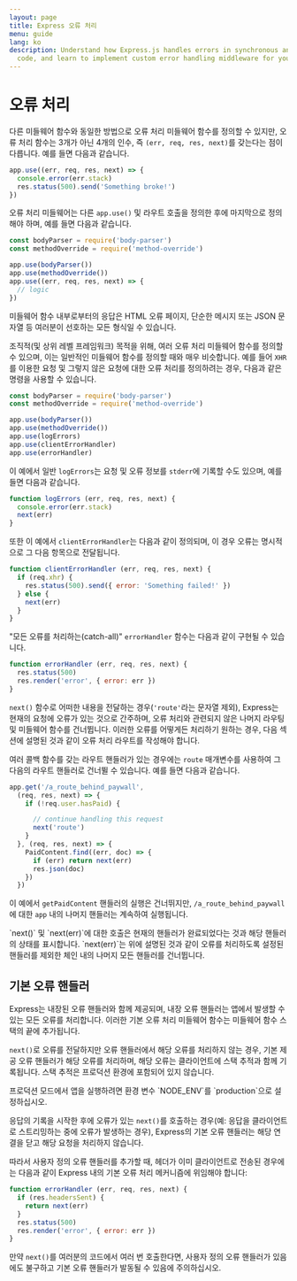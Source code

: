 ```yaml
---
layout: page
title: Express 오류 처리
menu: guide
lang: ko
description: Understand how Express.js handles errors in synchronous and asynchronous
  code, and learn to implement custom error handling middleware for your applications.
---
```


# 오류 처리

다른 미들웨어 함수와 동일한 방법으로 오류 처리 미들웨어 함수를 정의할 수 있지만,
오류 처리 함수는 3개가 아닌 4개의 인수, 즉 `(err, req, res, next)`를
갖는다는 점이 다릅니다. 예를 들면 다음과 같습니다.

```js
app.use((err, req, res, next) => {
  console.error(err.stack)
  res.status(500).send('Something broke!')
})
```

오류 처리 미들웨어는 다른 `app.use()` 및 라우트 호출을 정의한 후에 마지막으로 정의해야 하며, 예를 들면 다음과 같습니다.

```js
const bodyParser = require('body-parser')
const methodOverride = require('method-override')

app.use(bodyParser())
app.use(methodOverride())
app.use((err, req, res, next) => {
  // logic
})
```

미들웨어 함수 내부로부터의 응답은 HTML 오류 페이지, 단순한 메시지 또는 JSON 문자열 등 여러분이 선호하는 모든 형식일 수 있습니다.

조직적(및 상위 레벨 프레임워크) 목적을 위해, 여러 오류 처리
미들웨어 함수를 정의할 수 있으며, 이는 일반적인 미들웨어 함수를 정의할 때와
매우 비슷합니다. 예를 들어 `XHR`를 이용한 요청 및
그렇지 않은 요청에 대한 오류 처리를 정의하려는 경우, 다음과 같은 명령을 사용할 수 있습니다.

```js
const bodyParser = require('body-parser')
const methodOverride = require('method-override')

app.use(bodyParser())
app.use(methodOverride())
app.use(logErrors)
app.use(clientErrorHandler)
app.use(errorHandler)
```

이 예에서 일반 `logErrors`는 요청 및 오류 정보를 `stderr`에
기록할 수도 있으며, 예를 들면 다음과 같습니다.

```js
function logErrors (err, req, res, next) {
  console.error(err.stack)
  next(err)
}
```

또한 이 예에서 `clientErrorHandler`는 다음과 같이 정의되며, 이 경우 오류는 명시적으로 그 다음 항목으로 전달됩니다.

```js
function clientErrorHandler (err, req, res, next) {
  if (req.xhr) {
    res.status(500).send({ error: 'Something failed!' })
  } else {
    next(err)
  }
}
```
"모든 오류를 처리하는(catch-all)" `errorHandler` 함수는 다음과 같이 구현될 수 있습니다.

```js
function errorHandler (err, req, res, next) {
  res.status(500)
  res.render('error', { error: err })
}
```

`next()` 함수로 어떠한 내용을 전달하는 경우(`'route'`라는 문자열 제외), Express는 현재의 요청에 오류가 있는 것으로 간주하며, 오류 처리와 관련되지 않은 나머지 라우팅 및 미들웨어 함수를 건너뜁니다. 이러한 오류를 어떻게든 처리하기 원하는 경우, 다음 섹션에 설명된 것과 같이 오류 처리 라우트를 작성해야 합니다.

여러 콜백 함수를 갖는 라우트 핸들러가 있는 경우에는 `route` 매개변수를 사용하여 그 다음의 라우트 핸들러로 건너뛸 수 있습니다.  예를 들면 다음과 같습니다.

```js
app.get('/a_route_behind_paywall',
  (req, res, next) => {
    if (!req.user.hasPaid) {

      // continue handling this request
      next('route')
    }
  }, (req, res, next) => {
    PaidContent.find((err, doc) => {
      if (err) return next(err)
      res.json(doc)
    })
  })
```
이 예에서 `getPaidContent` 핸들러의 실행은 건너뛰지만, `/a_route_behind_paywall`에 대한 `app` 내의 나머지 핸들러는 계속하여 실행됩니다.

<div class="doc-box doc-info" markdown="1">
`next()` 및 `next(err)`에 대한 호출은 현재의 핸들러가 완료되었다는 것과 해당 핸들러의 상태를 표시합니다.  `next(err)`는 위에 설명된 것과 같이 오류를 처리하도록 설정된 핸들러를 제외한 체인 내의 나머지 모든 핸들러를 건너뜁니다.
</div>

## 기본 오류 핸들러

Express는 내장된 오류 핸들러와 함께 제공되며, 내장 오류 핸들러는 앱에서 발생할 수 있는 모든 오류를 처리합니다. 이러한 기본 오류 처리 미들웨어 함수는 미들웨어 함수 스택의 끝에 추가됩니다.

`next()`로 오류를 전달하지만 오류 핸들러에서 해당 오류를
처리하지 않는 경우, 기본 제공 오류 핸들러가 해당 오류를 처리하며, 해당 오류는
클라이언트에 스택 추적과 함께 기록됩니다. 스택 추적은 프로덕션 환경에 포함되어 있지 않습니다.

<div class="doc-box doc-info" markdown="1">
프로덕션 모드에서 앱을 실행하려면 환경 변수 `NODE_ENV`를 `production`으로 설정하십시오.
</div>

응답의 기록을 시작한 후에 오류가 있는 `next()`를
호출하는 경우(예: 응답을 클라이언트로 스트리밍하는 중에 오류가
발생하는 경우), Express의 기본 오류 핸들러는 해당 연결을 닫고
해당 요청을 처리하지 않습니다.

따라서 사용자 정의 오류 핸들러를 추가할 때, 헤더가 이미 클라이언트로 전송된 경우에는
다음과 같이 Express 내의 기본 오류 처리 메커니즘에 위임해야 합니다:

```js
function errorHandler (err, req, res, next) {
  if (res.headersSent) {
    return next(err)
  }
  res.status(500)
  res.render('error', { error: err })
}
```

만약 `next()`를 여러분의 코드에서 여러 번 호출한다면, 사용자 정의 오류 핸들러가 있음에도 불구하고 기본 오류 핸들러가 발동될 수 있음에 주의하십시오.
